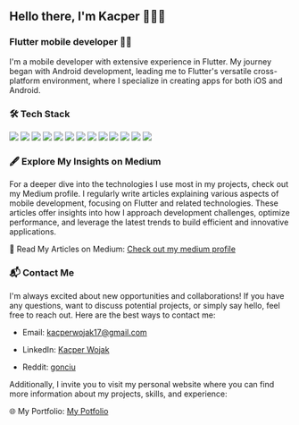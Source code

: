 ## Hello there, I'm Kacper 👨🏻‍💻

### Flutter mobile developer 💙📱

I'm a mobile developer with extensive experience in Flutter. My journey began with Android development, leading me to Flutter's versatile cross-platform environment, where I specialize in creating apps for both iOS and Android.

### 🛠 Tech Stack

<div>

<img src="https://img.shields.io/badge/Flutter-02569B?style=for-the-badge&logo=flutter&logoColor=white" />
<img src="https://img.shields.io/badge/Dart-0175C2?style=for-the-badge&logo=dart&logoColor=white" />
<img src="https://img.shields.io/badge/Android-30ba6e?style=for-the-badge&logo=android&logoColor=white" />
<img src="https://img.shields.io/badge/Android_Studio-269e5c?style=for-the-badge&logo=android-studio&logoColor=white" />
<img src="https://img.shields.io/badge/Google_Play-414141?style=for-the-badge&logo=google-play&logoColor=white" />
<img src="https://img.shields.io/badge/iOS-000000?style=for-the-badge&logo=ios&logoColor=white" />
<img src="https://img.shields.io/badge/Xcode-007ACC?style=for-the-badge&logo=Xcode&logoColor=white" />
<img src="https://img.shields.io/badge/App_Store-0D96F6?style=for-the-badge&logo=app-store&logoColor=white"/> <img src="https://img.shields.io/badge/fastlane-123456?style=for-the-badge&logo=fastlane&logoColor=white" />
<img src="https://img.shields.io/badge/Firebase-EB743B?style=for-the-badge&logo=Firebase&logoColor=white" />
<img src="https://img.shields.io/badge/nestjs-%23E0234E.svg?style=for-the-badge&logo=nestjs&logoColor=white" />
<img src="https://img.shields.io/badge/GIT-E44C30?style=for-the-badge&logo=git&logoColor=white" /> 
<img src="https://img.shields.io/badge/Figma-242424?style=for-the-badge&logo=figma&logoColor=white" />

</div>

### 🖋️ Explore My Insights on Medium

For a deeper dive into the technologies I use most in my projects, check out my Medium profile. I regularly write articles explaining various aspects of mobile development, focusing on Flutter and related technologies. These articles offer insights into how I approach development challenges, optimize performance, and leverage the latest trends to build efficient and innovative applications.

🔗 Read My Articles on Medium: [Check out my medium profile](https://medium.com/@gonciu)

### 📬 Contact Me

I'm always excited about new opportunities and collaborations! If you have any questions, want to discuss potential projects, or simply say hello, feel free to reach out. Here are the best ways to contact me:

- Email: [kacperwojak17@gmail.com](mailto:kacperwojak17@gmail.com)

- LinkedIn: [Kacper Wojak](https://www.linkedin.com/in/kacper-wojak/)

- Reddit: [gonciu](https://www.reddit.com/user/FYEF)

Additionally, I invite you to visit my personal website where you can find more information about my projects, skills, and experience:

🌐 My Portfolio: [My Potfolio](https://portfolio-gonciuu.vercel.app/)

<br>
